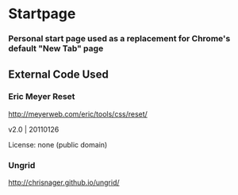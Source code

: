 # Startpage

### Personal start page used as a replacement for Chrome's default "New Tab" page

## External Code Used

### Eric Meyer Reset

http://meyerweb.com/eric/tools/css/reset/ 

v2.0 | 20110126

License: none (public domain)

### Ungrid

http://chrisnager.github.io/ungrid/
